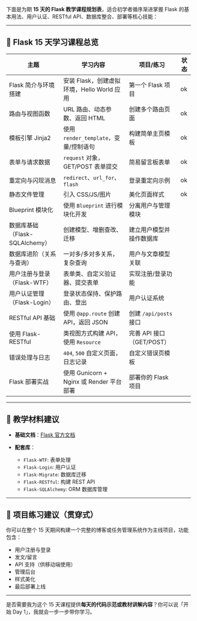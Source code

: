 下面是为期 **15 天的 Flask 教学课程规划表**，适合初学者循序渐进掌握 Flask 的基本用法、用户认证、RESTful API、数据库整合、部署等核心技能：

---

## 🧭 **Flask 15 天学习课程总览**

| 主题                      | 学习内容                              | 项目/练习               | 状态
| ----------------------- | --------------------------------- | --------------|----- |
| Flask 简介与环境搭建           | 安装 Flask，创建虚拟环境，Hello World 应用    | 第一个 Flask 项目        | ok
| 路由与视图函数                 | URL 路由、动态参数、返回 HTML               | 创建多个路由页面        | ok
| 模板引擎 Jinja2             | 使用 `render_template`，变量/控制语句      | 构建简单主页模板            | ok
| 表单与请求数据                 | `request` 对象，GET/POST 表单提交        | 简易留言板表单             | ok 
| 重定向与闪现消息                | `redirect`、`url_for`、`flash`      | 登录重定向示例             | ok
| 静态文件管理                  | 引入 CSS/JS/图片                      | 美化页面样式              | ok
| Blueprint 模块化           | 使用 `Blueprint` 进行模块化开发            | 分离用户与管理模块           |
| 数据库基础（Flask-SQLAlchemy） | 创建模型、增删查改、迁移      | 建立用户模型并操作数据库        |
| 数据库进阶（关系与查询）            | 一对多/多对多关系，复杂查询     | 用户与文章模型关联           |
| 用户注册与登录（Flask-WTF）      | 表单类、自定义验证器、提交表单     | 实现注册/登录功能           |
| 用户认证管理（Flask-Login）     | 登录状态保持、保护路由、登出                    | 用户认证系统              |
| RESTful API 基础          | 使用 `@app.route` 创建 API，返回 JSON    | 创建 `/api/posts` 接口  |
| 使用 Flask-RESTful        | 类视图方式构建 API，使用 `Resource`         | 完善 API 接口（GET/POST） |
| 错误处理与日志                 | `404`, `500` 自定义页面，日志记录           | 自定义错误页模板            |
| Flask 部署实战              | 使用 Gunicorn + Nginx 或 Render 平台部署 | 部署你的 Flask 项目       |

---

## 📘 教学材料建议

* **基础文档**：[Flask 官方文档](https://flask.palletsprojects.com/)
* **配套库**：

  * `Flask-WTF`: 表单处理
  * `Flask-Login`: 用户认证
  * `Flask-Migrate`: 数据库迁移
  * `Flask-RESTful`: 构建 REST API
  * `Flask-SQLAlchemy`: ORM 数据库管理

---

## 🔨 项目练习建议（贯穿式）

你可以在整个 15 天期间构建一个完整的博客或任务管理系统作为主线项目，功能包含：

* 用户注册与登录
* 发文/留言
* API 支持（供移动端使用）
* 管理后台
* 样式美化
* 最后部署上线

---

是否需要我为这个 15 天课程提供**每天的代码示范或教材讲解内容**？你可以说「开始 Day 1」，我就会一步一步带你学习。
